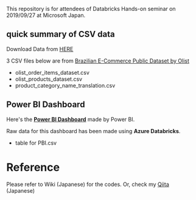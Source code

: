 This repository is for attendees of Databricks Hands-on seminar on 2019/09/27 at Microsoft Japan.


## quick summary of CSV data
Download Data from [HERE](https://github.com/catetin/Databricks_Handson_Seminar/archive/master.zip)


3 CSV files below are from [Brazilian E-Commerce Public Dataset by Olist](https://www.kaggle.com/olistbr/brazilian-ecommerce)

- olist_order_items_dataset.csv
- olist_products_dataset.csv
- product_category_name_translation.csv

## Power BI Dashboard
Here's the [**Power BI Dashboard**](https://app.powerbi.com/view?r=eyJrIjoiOGFmOTM5NDEtNTZkMi00MmYxLWFmZDAtYzgzNWYxNjFlN2FlIiwidCI6IjYxNTc5NTU5LWNiM2EtNGZmYy1hOTVmLTkwNzYzMmJhNDRlOCJ9) made by Power BI.

Raw data for this dashboard has been made using **Azure Databricks**.

- table for PBI.csv


# Reference
Please refer to Wiki (Japanese) for the codes.
Or, check my [Qiita](https://qiita.com/Catetin0310) (Japanese)


